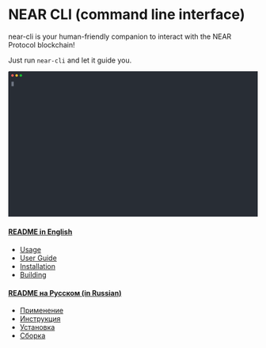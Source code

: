 # NEAR CLI (command line interface)

near-cli is your human-friendly companion to interact with the NEAR Protocol blockchain!

Just run `near-cli` and let it guide you.

<p>
  <img src="docs/media/view-account.svg" alt="" width="1200">
</p>

#### [README in English](docs/README.en.md)  
  * [Usage](docs/README.en.md#usage)
  * [User Guide](docs/README.en.md#user-guide)
  * [Installation](docs/README.en.md#installation)
  * [Building](docs/README.en.md#building)

#### [README на Русском (in Russian)](docs/README.ru.md)
  * [Применение](docs/README.ru.md#применение)
  * [Инструкция](docs/README.ru.md#инструкция)
  * [Установка](docs/README.ru.md#установка)
  * [Сборка](docs/README.ru.md#сборка)
